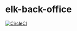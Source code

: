# elk-back-office

[![CircleCI](https://circleci.com/gh/f213/elk-back-office.svg?style=svg&circle-token=2ce041d53271e60d7afa4efc393f981684951089)](https://circleci.com/gh/f213/elk-back-office)
